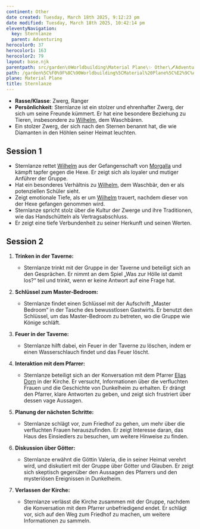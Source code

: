 ```yaml
---
continent: Other
date created: Tuesday, March 18th 2025, 9:12:23 pm
date modified: Tuesday, March 18th 2025, 10:42:14 pm
eleventyNavigation:
  key: Sternlanze
  parent: Adventuring
herocolor0: 37
herocolor1: 163
herocolor2: 79
layout: base.njk
parentpath: src/garden\🌐Worldbuilding\Material Plane\✨ Other\🗡️Adventuring/Adventuring.md
path: /garden%5C%F0%9F%8C%90Worldbuilding%5CMaterial%20Plane%5C%E2%9C%A8%20Other%5C%F0%9F%97%A1%EF%B8%8FAdventuring%5CVerinox%5CPCs/Sternlanze/
plane: Material Plane
title: Sternlanze
---
```


- **Rasse/Klasse**: Zwerg, Ranger
- **Persönlichkeit**: Sternlanze ist ein stolzer und ehrenhafter Zwerg, der sich um seine Freunde kümmert. Er hat eine besondere Beziehung zu Tieren, insbesondere zu [Wilhelm](/garden/%F0%9F%8C%90Worldbuilding/Material%20Plane/%E2%9C%A8%20Other/%F0%9F%97%A1%EF%B8%8FAdventuring/Verinox/NPCs/Wilhelm), dem Waschbären.
- Ein stolzer Zwerg, der sich nach den Sternen benannt hat, die wie Diamanten in den Höhlen seiner Heimat leuchten.
## Session 1

-  Sternlanze rettet [Wilhelm](/garden/%F0%9F%8C%90Worldbuilding/Material%20Plane/%E2%9C%A8%20Other/%F0%9F%97%A1%EF%B8%8FAdventuring/Verinox/NPCs/Wilhelm) aus der Gefangenschaft von [Morgalla](/garden/%F0%9F%8C%90Worldbuilding/Material%20Plane/%E2%9C%A8%20Other/%F0%9F%97%A1%EF%B8%8FAdventuring/Verinox/NPCs/Morgalla) und kämpft tapfer gegen die Hexe. Er zeigt sich als loyaler und mutiger Anführer der Gruppe.
- Hat ein besonderes Verhältnis zu [Wilhelm](/garden/%F0%9F%8C%90Worldbuilding/Material%20Plane/%E2%9C%A8%20Other/%F0%9F%97%A1%EF%B8%8FAdventuring/Verinox/NPCs/Wilhelm), dem Waschbär, den er als potenziellen Schüler sieht.
- Zeigt emotionale Tiefe, als er um [Wilhelm](/garden/%F0%9F%8C%90Worldbuilding/Material%20Plane/%E2%9C%A8%20Other/%F0%9F%97%A1%EF%B8%8FAdventuring/Verinox/NPCs/Wilhelm) trauert, nachdem dieser von der Hexe gefangen genommen wird.
- Sternlanze spricht stolz über die Kultur der Zwerge und ihre Traditionen, wie das Handschütteln als Vertragsabschluss.
- Er zeigt eine tiefe Verbundenheit zu seiner Herkunft und seinen Werten.

## Session 2

1. **Trinken in der Taverne:**
	
	- Sternlanze trinkt mit der Gruppe in der Taverne und beteiligt sich an den Gesprächen. Er nimmt an dem Spiel „Was zur Hölle ist damit los?“ teil und trinkt, wenn er keine Antwort auf eine Frage hat.
		
2. **Schlüssel zum Master-Bedroom:**
	
	- Sternlanze findet einen Schlüssel mit der Aufschrift „Master Bedroom“ in der Tasche des bewusstlosen Gastwirts. Er benutzt den Schlüssel, um das Master-Bedroom zu betreten, wo die Gruppe wie Könige schläft.
		
3. **Feuer in der Taverne:**
	
	- Sternlanze hilft dabei, ein Feuer in der Taverne zu löschen, indem er einen Wasserschlauch findet und das Feuer löscht.
		
4. **Interaktion mit dem Pfarrer:**
	
	- Sternlanze beteiligt sich an der Konversation mit dem Pfarrer [Elias Dorn](/garden/%F0%9F%8C%90Worldbuilding/Material%20Plane/%E2%9C%A8%20Other/%F0%9F%97%A1%EF%B8%8FAdventuring/Verinox/NPCs/Elias%20Dorn) in der Kirche. Er versucht, Informationen über die verfluchten Frauen und die Geschichte von Dunkelheim zu erhalten. Er drängt den Pfarrer, klare Antworten zu geben, und zeigt sich frustriert über dessen vage Aussagen.
		
5. **Planung der nächsten Schritte:**
	
	- Sternlanze schlägt vor, zum Friedhof zu gehen, um mehr über die verfluchten Frauen herauszufinden. Er zeigt Interesse daran, das Haus des Einsiedlers zu besuchen, um weitere Hinweise zu finden.
		
6. **Diskussion über Götter:**
	
	- Sternlanze erwähnt die Göttin Valeria, die in seiner Heimat verehrt wird, und diskutiert mit der Gruppe über Götter und Glauben.  Er zeigt sich skeptisch gegenüber den Aussagen des Pfarrers und den mysteriösen Ereignissen in Dunkelheim.
		
7. **Verlassen der Kirche:**
	
	- Sternlanze verlässt die Kirche zusammen mit der Gruppe, nachdem die Konversation mit dem Pfarrer unbefriedigend endet. Er schlägt vor, sich auf den Weg zum Friedhof zu machen, um weitere Informationen zu sammeln.